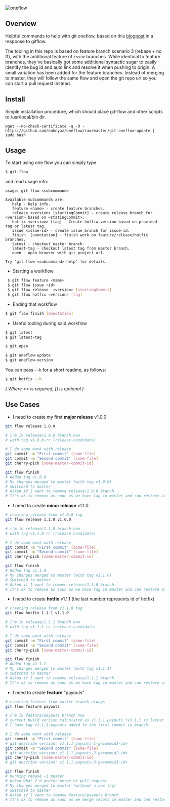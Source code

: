 ![oneflow](https://user-images.githubusercontent.com/544444/32192165-aad6f8e4-bdb3-11e7-89ea-c28c20fcd04c.png)

## Overview

Helpful commands to help with git oneflow, based on this [blogpost](http://endoflineblog.com/oneflow-a-git-branching-model-and-workflow) in a response to gitflow.

The tooling in this repo is based on feature branch scenario 3 (rebase + no ff), with the additional feature of `issue` branches. While identical to feature branches, they've basically got some additional syntactic sugar to easily identify the bug id and auto link and resolve it when pushing to origin. A small variation has been added for the feature branches. Instead of merging to master, they will follow the same flow and open the git repo url so you can start a pull request instead.

## Install

Simple installation procedure, which should place git-flow and other scripts to /usr/local/bin dir.
```
wget --no-check-certificate -q -O - https://github.com/euknyaz/oneflow/raw/master/git-oneflow-update | sudo bash
```
## Usage

To start using one flow you can simply type 
```sh
$ git flow
``` 
and read usage info:
```
usage: git flow <subcommand>

Available subcommands are:
   help - help info.
   feature <name> - create feature branches.
   release <version> [startingCommit] - create release branch for <version> based on <statingCommit>.
   hotfix <version> [tag] - Create hotfix version based on provided tag or latest tag.
   issue <issue-id> - create issue branch for issue-id.
   finish  [annotation] - finish work on feature/release/hotfix branches.
   latest - checkout master branch.
   latest-tag - checkout latest tag from master branch.
   open - open browser with git project url.

Try 'git flow <subcommand> help' for details.
``` 

- Starting a workflow
```sh
 $ git flow feature <name>
 $ git flow issue <id>
 $ git flow release  <version> [startingCommit]
 $ git flow hotfix <version> [tag]
 ```
 
 - Ending that workflow
 ```sh
 $ git flow finish [annotation]
 ```
 
 - Useful tooling during said workflow
 ```sh
 $ git latest
 $ git latest-tag
 
 $ git open
 
 $ git oneflow-update
 $ git oneflow-version
```

You can pass `--h` for a short readme, as follows:

```sh
$ git hotfix --h
```

_( Where <> is required, [] is optional )_


## Use Cases

* I need to create my first **major release** v1.0.0
```bash
git flow release 1.0.0

# i'm in release/1.0.0 branch now
# with tag v1.0.0-rc (release candidate)

# I do some work with release
git commit -m "First commit" [some-file]
git commit -m "Second commit" [some-file]
git cherry-pick [some-master-commit-id]

git flow finish
# Added tag v1.0.0
# My changes merged to master (with tag v1.0.0)
# Switched to master
# Asked if I want to remove release/1.0.0 branch
# It's ok to remove as soon as we have tag in master and can restore at any time
```

* I need to create **minor release** v1.1.0
```bash
# creating release from v1.0.0 tag
git flow release 1.1.0 v1.0.0

# i'm in release/1.1.0 branch now
# with tag v1.1.0-rc (release candidate)

# I do some work with release
git commit -m "First commit" [some-file]
git commit -m "Second commit" [some-file]
git cherry-pick [some-master-commit-id]

git flow finish
# Added tag v1.1.0
# My changes merged to master (with tag v1.1.0)
# Switched to master
# Asked if I want to remove release/1.1.0 branch
# It's ok to remove as soon as we have tag in master and can restore at any time
```

* I need to create **hotfix** v1.1.1 (the last number represents id of hotfix)
```bash
# creating release from v1.1.0 tag
git flow hotfix 1.1.1 v1.1.0

# i'm in release/1.1.1 branch now
# with tag v1.1.1-rc (release candidate)

# I do some work with release
git commit -m "First commit" [some-file]
git commit -m "Second commit" [some-file]
git cherry-pick [some-master-commit-id]

git flow finish
# Added tag v1.1.1
# My changes merged to master (with tag v1.1.1)
# Switched to master
# Asked if I want to remove release/1.1.1 branch
# It's ok to remove as soon as we have tag in master and can restore at any time
```

* I need to create **feature** "payouts"
```bash
# creating feature from master branch always
git flow feature payouts

# i'm in feature/payouts branch now
# current build version calculated as v1.1.1-payouts (v1.1.1 is latest tag in master)
# I have tag v1.1.1-payouts added to the first commit in branch

# I do some work with release
git commit -m "First commit" [some-file]
# git describe version: v1.1.1-payouts-1-g<commid1-id>
git commit -m "Second commit" [some-file]
# git describe version: v1.1.1-payouts-2-g<commid2-id>
git cherry-pick [some-master-commit-id]
# git describe version: v1.1.1-payouts-3-g<commid3-id>

git flow finish
# Running rebase -i master
# Asked what I'd prefer merge or pull-request
# My changes merged to master (without a new tag)
# Switched to master
# Asked if I want to remove feature/payouts branch
# It's ok to remove as soon as we merge record in master and can restore at any time
```
